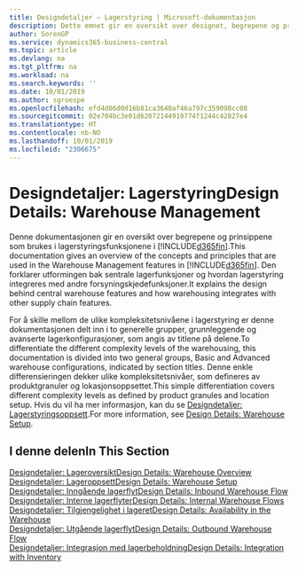 ```yaml
---
title: Designdetaljer – Lagerstyring | Microsoft-dokumentasjon
description: Dette emnet gir en oversikt over designet, begrepene og prinsippene bak funksjonene for lagerstyring i Business Central.
author: SorenGP
ms.service: dynamics365-business-central
ms.topic: article
ms.devlang: na
ms.tgt_pltfrm: na
ms.workload: na
ms.search.keywords: ''
ms.date: 10/01/2019
ms.author: sgroespe
ms.openlocfilehash: efd4d06d0d16b81ca3640af46a797c359098cc08
ms.sourcegitcommit: 02e704bc3e01d62072144919774f1244c42827e4
ms.translationtype: HT
ms.contentlocale: nb-NO
ms.lasthandoff: 10/01/2019
ms.locfileid: "2306675"
---
```

# <a name="design-details-warehouse-management"></a><span data-ttu-id="864b5-103">Designdetaljer: Lagerstyring</span><span class="sxs-lookup"><span data-stu-id="864b5-103">Design Details: Warehouse Management</span></span>
<span data-ttu-id="864b5-104">Denne dokumentasjonen gir en oversikt over begrepene og prinsippene som brukes i lagerstyringsfunksjonene i [!INCLUDE[d365fin](includes/d365fin_md.md)].</span><span class="sxs-lookup"><span data-stu-id="864b5-104">This documentation gives an overview of the concepts and principles that are used in the Warehouse Management features in [!INCLUDE[d365fin](includes/d365fin_md.md)].</span></span> <span data-ttu-id="864b5-105">Den forklarer utformingen bak sentrale lagerfunksjoner og hvordan lagerstyring integreres med andre forsyningskjedefunksjoner.</span><span class="sxs-lookup"><span data-stu-id="864b5-105">It explains the design behind central warehouse features and how warehousing integrates with other supply chain features.</span></span>  

<span data-ttu-id="864b5-106">For å skille mellom de ulike kompleksitetsnivåene i lagerstyring er denne dokumentasjonen delt inn i to generelle grupper, grunnleggende og avanserte lagerkonfigurasjoner, som angis av titlene på delene.</span><span class="sxs-lookup"><span data-stu-id="864b5-106">To differentiate the different complexity levels of the warehousing, this documentation is divided into two general groups, Basic and Advanced warehouse configurations, indicated by section titles.</span></span> <span data-ttu-id="864b5-107">Denne enkle differensieringen dekker ulike kompleksitetsnivåer, som defineres av produktgranuler og lokasjonsoppsettet.</span><span class="sxs-lookup"><span data-stu-id="864b5-107">This simple differentiation covers different complexity levels as defined by product granules and location setup.</span></span> <span data-ttu-id="864b5-108">Hvis du vil ha mer informasjon, kan du se [Designdetaljer: Lagerstyringsoppsett](design-details-warehouse-setup.md).</span><span class="sxs-lookup"><span data-stu-id="864b5-108">For more information, see [Design Details: Warehouse Setup](design-details-warehouse-setup.md).</span></span>  

## <a name="in-this-section"></a><span data-ttu-id="864b5-109">I denne delen</span><span class="sxs-lookup"><span data-stu-id="864b5-109">In This Section</span></span>  
[<span data-ttu-id="864b5-110">Designdetaljer: Lageroversikt</span><span class="sxs-lookup"><span data-stu-id="864b5-110">Design Details: Warehouse Overview</span></span>](design-details-warehouse-overview.md)  
[<span data-ttu-id="864b5-111">Designdetaljer: Lageroppsett</span><span class="sxs-lookup"><span data-stu-id="864b5-111">Design Details: Warehouse Setup</span></span>](design-details-warehouse-setup.md)  
[<span data-ttu-id="864b5-112">Designdetaljer: Inngående lagerflyt</span><span class="sxs-lookup"><span data-stu-id="864b5-112">Design Details: Inbound Warehouse Flow</span></span>](design-details-inbound-warehouse-flow.md)  
[<span data-ttu-id="864b5-113">Designdetaljer: Interne lagerflyter</span><span class="sxs-lookup"><span data-stu-id="864b5-113">Design Details: Internal Warehouse Flows</span></span>](design-details-internal-warehouse-flows.md)  
[<span data-ttu-id="864b5-114">Designdetaljer: Tilgjengelighet i lageret</span><span class="sxs-lookup"><span data-stu-id="864b5-114">Design Details: Availability in the Warehouse</span></span>](design-details-availability-in-the-warehouse.md)  
[<span data-ttu-id="864b5-115">Designdetaljer: Utgående lagerflyt</span><span class="sxs-lookup"><span data-stu-id="864b5-115">Design Details: Outbound Warehouse Flow</span></span>](design-details-outbound-warehouse-flow.md)  
[<span data-ttu-id="864b5-116">Designdetaljer: Integrasjon med lagerbeholdning</span><span class="sxs-lookup"><span data-stu-id="864b5-116">Design Details: Integration with Inventory</span></span>](design-details-integration-with-inventory.md)
